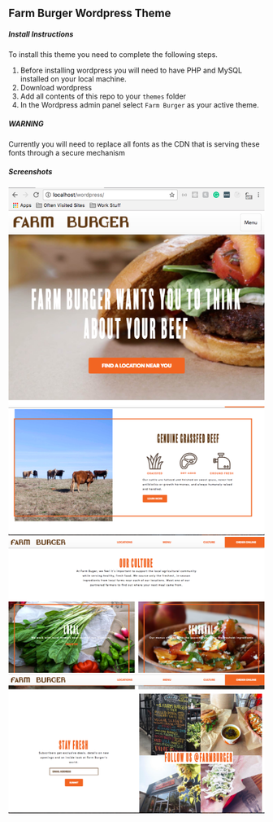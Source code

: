 ## Farm Burger Wordpress Theme

##### Install Instructions
To install this theme you need to complete the following steps.
1. Before installing wordpress you will need to have PHP and MySQL installed on your local machine.
1. Download wordpress
1. Add all contents of this repo to your `themes` folder
1. In the Wordpress admin panel select `Farm Burger` as your active theme.

##### WARNING
Currently you will need to replace all fonts as the CDN that is serving these fonts through a secure mechanism 


##### Screenshots

![screen-shot](screenshots/screen-shot5.png)
![screen-shot](screenshots/screen-shot6.png)
![screen-shot](screenshots/screen-shot1.png)
![screen-shot](screenshots/screen-shot2.png)
